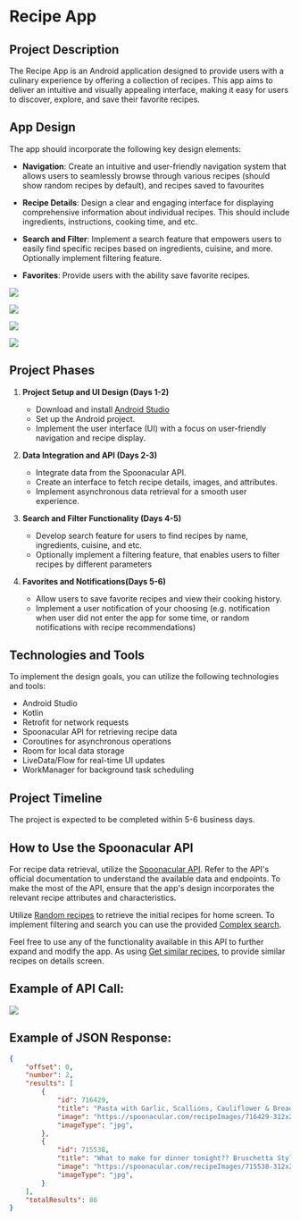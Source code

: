 # Recipe App

## Project Description
The Recipe App is an Android application designed to provide users with a culinary experience by offering a collection of recipes. This app aims to deliver an intuitive and visually appealing interface, making it easy for users to discover, explore, and save their favorite recipes.

## App Design
The app should incorporate the following key design elements:

- **Navigation**: Create an intuitive and user-friendly navigation system that allows users to seamlessly browse through various recipes (should show random recipes by default), and recipes saved to favourites

- **Recipe Details**: Design a clear and engaging interface for displaying comprehensive information about individual recipes. This should include ingredients, instructions, cooking time, and etc.

- **Search and Filter**: Implement a search feature that empowers users to easily find specific recipes based on ingredients, cuisine, and more. Optionally implement filtering feature.

- **Favorites**: Provide users with the ability save favorite recipes.

![](recipe_home_screen_example.png)

![](filter_screen_example.png)

![](recipe_details_screen_example.png)

![](favourites_screen_example.png)


## Project Phases
1. **Project Setup and UI Design (Days 1-2)**
    - Download and install [Android Studio](https://developer.android.com/studio)
    - Set up the Android project.
    - Implement the user interface (UI) with a focus on user-friendly navigation and recipe display.

2. **Data Integration and API (Days 2-3)**
    - Integrate data from the Spoonacular API.
    - Create an interface to fetch recipe details, images, and attributes.
    - Implement asynchronous data retrieval for a smooth user experience.

3. **Search and Filter Functionality (Days 4-5)**
    - Develop search feature for users to find recipes by name, ingredients, cuisine, and etc.
    - Optionally implement a filtering feature, that enables users to filter recipes by different parameters

4. **Favorites and Notifications(Days 5-6)**
    - Allow users to save favorite recipes and view their cooking history.
    - Implement a user notification of your choosing (e.g. notification when user did not enter the app for some time, or random notifications with recipe recommendations)

## Technologies and Tools
To implement the design goals, you can utilize the following technologies and tools:
- Android Studio
- Kotlin
- Retrofit for network requests
- Spoonacular API for retrieving recipe data
- Coroutines for asynchronous operations
- Room for local data storage
- LiveData/Flow for real-time UI updates
- WorkManager for background task scheduling

## Project Timeline
The project is expected to be completed within 5-6 business days.

## How to Use the Spoonacular API
For recipe data retrieval, utilize the [Spoonacular API](https://spoonacular.com/food-api/docs). Refer to the API's official documentation to understand the available data and endpoints.
To make the most of the API, ensure that the app's design incorporates the relevant recipe attributes and characteristics.

Utilize [Random recipes](https://spoonacular.com/food-api/docs#Get-Random-Recipes) to retrieve the initial recipes for home screen.
To implement filtering and search you can use the provided [Complex search](https://spoonacular.com/food-api/docs#Search-Recipes-Complex).

Feel free to use any of the functionality available in this API to further expand and modify the app. As using [Get similar recipes](https://spoonacular.com/food-api/docs#Get-Similar-Recipes), to provide similar recipes on details screen.


## Example of API Call:
![](example_api_call.png)

## Example of JSON Response:
```json
{
    "offset": 0,
    "number": 2,
    "results": [
        {
            "id": 716429,
            "title": "Pasta with Garlic, Scallions, Cauliflower & Breadcrumbs",
            "image": "https://spoonacular.com/recipeImages/716429-312x231.jpg",
            "imageType": "jpg",
        },
        {
            "id": 715538,
            "title": "What to make for dinner tonight?? Bruschetta Style Pork & Pasta",
            "image": "https://spoonacular.com/recipeImages/715538-312x231.jpg",
            "imageType": "jpg",
        }
    ],
    "totalResults": 86
}
